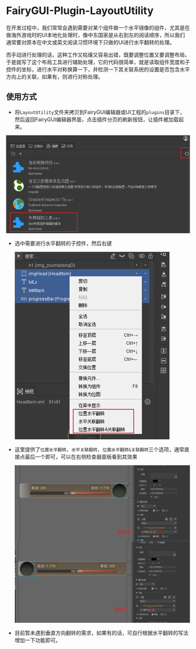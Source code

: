# FairyGUI-Plugin-LayoutUtility

在开发过程中，我们常常会遇到需要对某个组件做一个水平镜像的组件，尤其是在做海外游戏时的UI本地化处理时，像中东国家是从右到左的阅读顺序，所以我们通常要对原本在中文或英文阅读习惯环境下只做的UI进行水平翻转的处理。

而手动进行处理的话，这种工作又枯燥又容易出错，既要调整位置又要调整布局，于是就写了这个布局工具进行辅助处理，它的代码很简单，就是读取组件宽度和子控件的坐标，进行水平对称换算一下，并检测一下其关联系统的设置是否包含水平方向上的关联，如果有，则进行对称处理。

## 使用方式

- 将`LayoutUtility`文件夹拷贝到FairyGUI编辑器或UI工程的`plugins`目录下，然后返回FairyGUI编辑器界面，点击插件分页的刷新按钮，让插件被加载起来。

![image-20230322152414284](README.assets/image-20230322152414284.png)

- 选中需要进行水平翻转的子控件，然后右键

  ![image-20230322152606341](README.assets/image-20230322152606341.png)

- 这里提供了`位置水平翻转`、`水平关联翻转`、`位置水平翻转&关联翻转`三个选项，通常直接点最后一个即可，可以在右侧检查器面板看到其效果

  ![image-20230322152659053](README.assets/image-20230322152659053.png)

- 目前暂未遇到垂直方向翻转的需求，如果有的话，可自行根据水平翻转的写法增加一下功能即可。